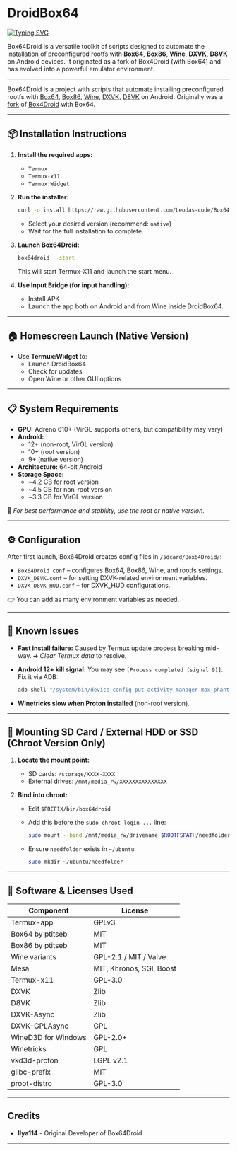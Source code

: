 # **DroidBox64**

[![Typing SVG](https://readme-typing-svg.demolab.com/?lines=Welcome+to+DroidBox64;The+Fastest+Windows+Emulator+For+Android)](https://git.io/typing-svg)

Box64Droid is a versatile toolkit of scripts designed to automate the installation of preconfigured rootfs with **Box64**, **Box86**, **Wine**, **DXVK**, **D8VK** on Android devices. It originated as a fork of Box4Droid (with Box64) and has evolved into a powerful emulator environment.

---

Box64Droid is a project with scripts that automate installing preconfigured rootfs with [Box64](https://github.com/ptitSeb/box64), [Box86](https://github.com/ptitSeb/box86), [Wine](https://github.com/Kron4ek/Wine-Builds), [DXVK](https://github.com/doitsujin/dxvk), [D8VK](https://github.com/AlpyneDreams/d8vk) on Android. Originally was a [fork](https://github.com/Ilya114/Box4Droid) of [Box4Droid](https://github.com/Herick75/Box4Droid) with Box64.


---

## 📦 Installation Instructions

1. **Install the required apps:**
   - `Termux`
   - `Termux-x11`
   - `Termux:Widget`

2. **Run the installer:**

   ```bash
   curl -o install https://raw.githubusercontent.com/Leodas-code/Box64Droid/v2.0/installers/install.sh && chmod +x install && ./install
   
   ```

   - Select your desired version (recommend: `native`)
   - Wait for the full installation to complete.

3. **Launch Box64Droid:**

   ```bash
   box64droid --start
   ```

   This will start Termux-X11 and launch the start menu.

4. **Use Input Bridge (for input handling):**
   - Install APK
   - Launch the app both on Android and from Wine inside DroidBox64.

---

## 🏠 Homescreen Launch (Native Version)

- Use **Termux:Widget** to:
  - Launch DroidBox64
  - Check for updates
  - Open Wine or other GUI options

---

## 📋 System Requirements

- **GPU:** Adreno 610+ (VirGL supports others, but compatibility may vary)
- **Android:**
  - 12+ (non-root, VirGL version)
  - 10+ (root version)
  - 9+ (native version)
- **Architecture:** 64-bit Android
- **Storage Space:**
  - ~4.2 GB for root version
  - ~4.5 GB for non-root version
  - ~3.3 GB for VirGL version

🔧 _For best performance and stability, use the root or native version._

---

## ⚙️ Configuration

After first launch, Box64Droid creates config files in `/sdcard/Box64Droid/`:

- `Box64Droid.conf` – configures Box64, Box86, Wine, and rootfs settings.
- `DXVK_D8VK.conf` – for setting DXVK-related environment variables.
- `DXVK_D8VK_HUD.conf` – for DXVK_HUD configurations.

👉 You can add as many environment variables as needed.

---

## 🐛 Known Issues

- **Fast install failure:** Caused by Termux update process breaking mid-way. ➜ _Clear Termux data_ to resolve.
- **Android 12+ kill signal:** You may see `[Process completed (signal 9)]`. Fix it via ADB:

  ```bash
  adb shell "/system/bin/device_config put activity_manager max_phantom_processes 2147483647"
  ```

- **Winetricks slow when Proton installed** (non-root version).
  
---

## 💾 Mounting SD Card / External HDD or SSD (Chroot Version Only)

1. **Locate the mount point:**
   - SD cards: `/storage/XXXX-XXXX`
   - External drives: `/mnt/media_rw/XXXXXXXXXXXXXXX`

2. **Bind into chroot:**
   - Edit `$PREFIX/bin/box64droid`
   - Add this before the `sudo chroot login ...` line:

     ```bash
     sudo mount --bind /mnt/media_rw/drivename $ROOTFSPATH/needfolder
     ```

   - Ensure `needfolder` exists in `~/ubuntu`:

     ```bash
     sudo mkdir ~/ubuntu/needfolder
     ```

---

## 🧰 Software & Licenses Used

| Component              | License                   |
|------------------------|---------------------------|
| Termux-app             | GPLv3                     |
| Box64 by ptitseb       | MIT                      |
| Box86 by ptitseb       | MIT                      |
| Wine variants          | GPL-2.1 / MIT / Valve     |
| Mesa                   | MIT, Khronos, SGI, Boost  |
| Termux-x11             | GPL-3.0                   |
| DXVK                   | Zlib                      |
| D8VK                   | Zlib                      |
| DXVK-Async             | Zlib                      |
| DXVK-GPLAsync          | GPL                       |
| WineD3D for Windows    | GPL-2.0+                  |
| Winetricks             | GPL                       |
| vkd3d-proton           | LGPL v2.1                 |
| glibc-prefix           | MIT                       |
| proot-distro           | GPL-3.0                   |

---

## Credits

- **llya114** - Original Developer of Box64Droid

---
